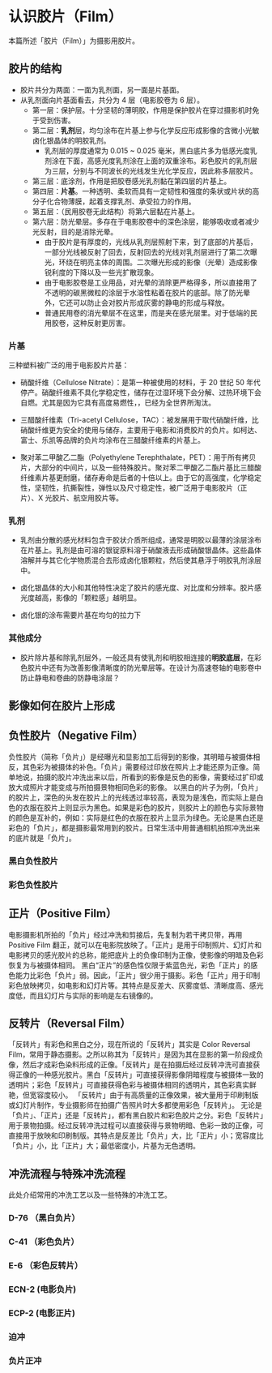 # 认识胶片（Film）

本篇所述「胶片（Film）」为摄影用胶片。

## 胶片的结构

- 胶片共分为两面：一面为乳剂面，另一面是片基面。
- 从乳剂面向片基面看去，共分为 4 层（电影胶卷为 6 层）。
  - 第一层：保护层。十分坚韧的薄明胶，作用是保护胶片在穿过摄影机时免于受到伤害。
  - 第二层：**乳剂**层，均匀涂布在片基上参与化学反应形成影像的含微小光敏卤化银晶体的明胶乳剂。
    - 乳剂层的厚度通常为 0.015 ~ 0.025 毫米，黑白底片多为低感光度乳剂涂在下面，高感光度乳剂涂在上面的双重涂布。彩色胶片的乳剂层为三层，分别与不同波长的光线发生光化学反应，因此称多层胶片。
  - 第三层：底涂剂，作用是把胶卷感光乳剂黏在第四层的片基上。
  - 第四层：**片基**。一种透明、柔软而具有一定韧性和强度的条状或片状的高分子化合物薄膜，起着支撑乳剂、承受拉力的作用。
  - 第五层：（民用胶卷无此结构）将第六层黏在片基上。
  - 第六层：防光晕层。多存在于电影胶卷中的深色涂层，能够吸收或者减少光反射，目的是消除光晕。
    - 由于胶片是有厚度的，光线从乳剂层照射下来，到了底部的片基后，一部分光线被反射了回去，反射回去的光线对乳剂层进行了第二次曝光，环绕在明亮主体的周围。二次曝光形成的影像（光晕）造成影像锐利度的下降以及一些光扩散现象。
    - 由于电影胶卷是工业用品，对光晕的消除更严格得多，所以直接用了不透明的碳黑微粒的涂层于水溶性粘着在胶片的底部。除了防光晕外，它还可以防止会对胶片形成灰雾的静电的形成与释放。
    - 普通民用卷的消光晕层不在这里，而是夹在感光层里。对于低端的民用胶卷，这种反射更厉害。

### 片基

三种塑料被广泛的用于电影胶片片基：

- 硝酸纤维（Cellulose Nitrate）：是第一种被使用的材料，于 20 世纪 50 年代停产。硝酸纤维素不具化学稳定性，储存在过湿环境下会分解、过热环境下会自燃。尤其是因为它具有高度易燃性，，已经为全世界所淘汰。

- 三醋酸纤维素（Tri-acetyl Cellulose，TAC）：被发展用于取代硝酸纤维，比硝酸纤维更为安全的使用与储存，主要用于电影和消费胶片的负片。如柯达、富士、乐凯等品牌的负片均涂布在三醋酸纤维素的片基上。

- 聚对苯二甲酸乙二酯（Polyethylene Terephthalate，PET）：用于所有拷贝片，大部分的中间片，以及一些特殊胶片。聚对苯二甲酸乙二酯片基比三醋酸纤维素片基更耐磨，储存寿命是后者的十倍以上。由于它的高强度，化学稳定性，坚韧性，抗撕裂性，弹性以及尺寸稳定性，被广泛用于电影胶片（正片）、X 光胶片、航空用胶片等。

### 乳剂

- 乳剂由分散的感光材料包含于胶状介质所组成，通常是明胶以最薄的涂层涂布在片基上。乳剂是由可溶的银锭原料溶于硝酸液去形成硝酸银晶体。这些晶体溶解并与其它化学物质混合去形成卤化银颗粒，然后使其悬浮于明胶乳剂涂层中。

- 卤化银晶体的大小和其他特性决定了胶片的感光度、对比度和分辨率。胶片感光度越高，影像的「颗粒感」越明显。

- 卤化银的涂布需要片基在均匀的拉力下

### 其他成分
- 胶片除片基和除乳剂层外，一般还具有使乳剂和明胶相连接的**明胶底层**，在彩色胶片中还有为改善影像清晰度的防光晕层等。在设计为高速卷轴的电影卷中防止静电和卷曲的防静电涂层？

## 影像如何在胶片上形成

## 负性胶片（Negative Film）
负性胶片（简称「负片」）是经曝光和显影加工后得到的影像，其明暗与被摄体相反，其色彩为被摄体的补色。「负片」需要经过印放在照片上才能还原为正像。简单地说，拍摄的胶片冲洗出来以后，所看到的影像是反色的影像，需要经过扩印或放大成照片才能变成与所拍摄景物相同色彩的影像。
以黑白的片子为例，「负片」的胶片上，深色的头发在胶片上的光线透过率较高，表现为是浅色，而实际上是白色的衣服在胶片上则显示为黑色。如果是彩色的胶片，则胶片上的颜色与实际景物的颜色是互补的，例如：实际是红色的衣服在胶片上显示为绿色。无论是黑白还是彩色的「负片」，都是摄影最常用到的胶片。日常生活中用普通相机拍照冲洗出来的底片就是「负片」。

### 黑白负性胶片

### 彩色负性胶片

## 正片（Positive Film）
电影摄影机所拍的「负片」经过冲洗和剪接后，先复制为若干拷贝带，再用 Positive Film 翻正，就可以在电影院放映了。「正片」是用于印制照片、幻灯片和电影拷贝的感光胶片的总称，能把底片上的负像印制为正像，使影像的明暗及色彩恢复为与被摄体相同。
黑白“正片”的感色性仅限于紫蓝色光，彩色「正片」的感色能力比彩色「负片」弱。因此，「正片」很少用于摄影。彩色「正片」用于印制彩色放映拷贝，如电影和幻灯片等。其特点是反差大、灰雾度低、清晰度高、感光度低，而且幻灯片与实际的影响是左右镜像的。

## 反转片（Reversal Film）
「反转片」有彩色和黑白之分，现在所说的「反转片」其实是 Color Reversal Film，常用于静态摄影。之所以称其为「反转片」是因为其在显影的第一阶段成负像，然后才成彩色染料形成的正像。「反转片」是在拍摄后经过反转冲洗可直接获得正像的一种感光胶片。黑白「反转片」可直接获得影像阴暗程度与被摄体一致的透明片；彩色「反转片」可直接获得色彩与被摄体相同的透明片，其色彩真实鲜艳，但宽容度较小。
「反转片」由于有高质量的正像效果，被大量用于印刷制版或幻灯片制作，专业摄影师在拍摄广告照片时大多都使用彩色「反转片」。 无论是「负片」、「正片」还是「反转片」，都有黑白胶片和彩色胶片之分。彩色「反转片」用于景物拍摄。经过反转冲洗过程可以直接获得与景物明暗、色彩一致的正像，可直接用于放映和印刷制版。其特点是反差比「负片」大，比「正片」小；宽容度比「负片」小，比「正片」大；最低密度小，片基为无色透明。

## 冲洗流程与特殊冲洗流程

此处介绍常用的冲洗工艺以及一些特殊的冲洗工艺。

### D-76 （黑白负片）

### C-41 （彩色负片）

### E-6 （彩色反转片）

### ECN-2 (电影负片)

### ECP-2 (电影正片)

### 迫冲

### 负片正冲

[^1]: Eastman Kodak Company. Kodak Essential Reference Guide for Filmmakers[R/OL]. 2007.
